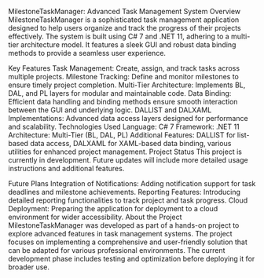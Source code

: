 MilestoneTaskManager: Advanced Task Management System
Overview
MilestoneTaskManager is a sophisticated task management application designed to help users organize and track the progress of their projects effectively. The system is built using C# 7 and .NET 11, adhering to a multi-tier architecture model. It features a sleek GUI and robust data binding methods to provide a seamless user experience.

Key Features
Task Management: Create, assign, and track tasks across multiple projects.
Milestone Tracking: Define and monitor milestones to ensure timely project completion.
Multi-Tier Architecture: Implements BL, DAL, and PL layers for modular and maintainable code.
Data Binding: Efficient data handling and binding methods ensure smooth interaction between the GUI and underlying logic.
DALLIST and DALXAML Implementations: Advanced data access layers designed for performance and scalability.
Technologies Used
Language: C# 7
Framework: .NET 11
Architecture: Multi-Tier (BL, DAL, PL)
Additional Features: DALLIST for list-based data access, DALXAML for XAML-based data binding, various utilities for enhanced project management.
Project Status
This project is currently in development. Future updates will include more detailed usage instructions and additional features.

Future Plans
Integration of Notifications: Adding notification support for task deadlines and milestone achievements.
Reporting Features: Introducing detailed reporting functionalities to track project and task progress.
Cloud Deployment: Preparing the application for deployment to a cloud environment for wider accessibility.
About the Project
MilestoneTaskManager was developed as part of a hands-on project to explore advanced features in task management systems. The project focuses on implementing a comprehensive and user-friendly solution that can be adapted for various professional environments. The current development phase includes testing and optimization before deploying it for broader use.


